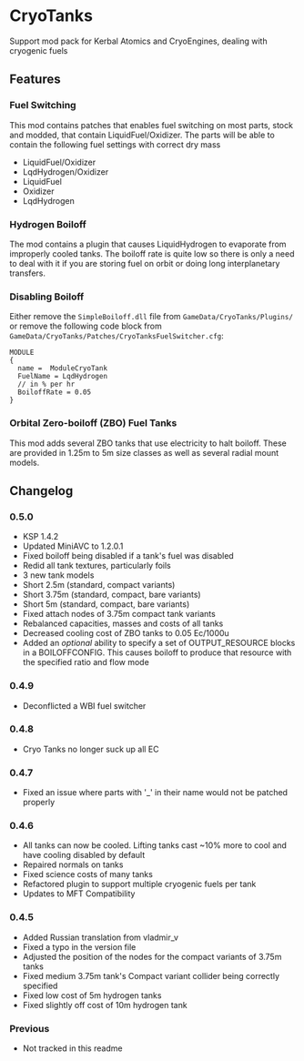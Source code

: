 # CryoTanks

Support mod pack for Kerbal Atomics and CryoEngines, dealing with cryogenic fuels

## Features

### Fuel Switching

This mod contains patches that enables fuel switching on most parts, stock and modded, that contain LiquidFuel/Oxidizer. The parts will be able to contain the following fuel settings with correct dry mass
* LiquidFuel/Oxidizer
* LqdHydrogen/Oxidizer
* LiquidFuel
* Oxidizer
* LqdHydrogen

### Hydrogen Boiloff

The mod contains a plugin that causes LiquidHydrogen to evaporate from improperly cooled tanks. The boiloff rate is quite low so there is only a need to deal with it if you are storing fuel on orbit or doing long interplanetary transfers.

### Disabling Boiloff

Either remove the `SimpleBoiloff.dll` file from `GameData/CryoTanks/Plugins/` or remove the following code block from `GameData/CryoTanks/Patches/CryoTanksFuelSwitcher.cfg`:
```
MODULE
{
  name =  ModuleCryoTank
  FuelName = LqdHydrogen
  // in % per hr
  BoiloffRate = 0.05
}
```

### Orbital Zero-boiloff (ZBO) Fuel Tanks

This mod adds several ZBO tanks that use electricity to halt boiloff. These are provided in 1.25m to 5m size classes as well as several radial mount models.

## Changelog

### 0.5.0
* KSP 1.4.2
* Updated MiniAVC to 1.2.0.1
* Fixed boiloff being disabled if a tank's fuel was disabled
* Redid all tank textures, particularly foils
* 3 new tank models
 * Short 2.5m (standard, compact variants)
 * Short 3.75m (standard, compact, bare variants)
 * Short 5m (standard, compact, bare variants)
* Fixed attach nodes of 3.75m compact tank variants
* Rebalanced capacities, masses and costs of all tanks
* Decreased cooling cost of ZBO tanks to 0.05 Ec/1000u
* Added an *optional* ability to specify a set of OUTPUT_RESOURCE blocks in a BOILOFFCONFIG. This causes boiloff to produce that resource with the specified ratio and flow mode

### 0.4.9
* Deconflicted a WBI fuel switcher

### 0.4.8
* Cryo Tanks no longer suck up all EC

### 0.4.7
* Fixed an issue where parts with '_' in their name would not be patched properly

### 0.4.6
* All tanks can now be cooled. Lifting tanks cast ~10% more to cool and have cooling disabled by default
* Repaired normals on tanks
* Fixed science costs of many tanks
* Refactored plugin to support multiple cryogenic fuels per tank
* Updates to MFT Compatibility

### 0.4.5
* Added Russian translation from vladmir_v
* Fixed a typo in the version file
* Adjusted the position of the nodes for the compact variants of 3.75m tanks
* Fixed medium 3.75m tank's Compact variant collider being correctly specified
* Fixed low cost of 5m hydrogen tanks
* Fixed slightly off cost of 10m hydrogen tank

### Previous
* Not tracked in this readme
